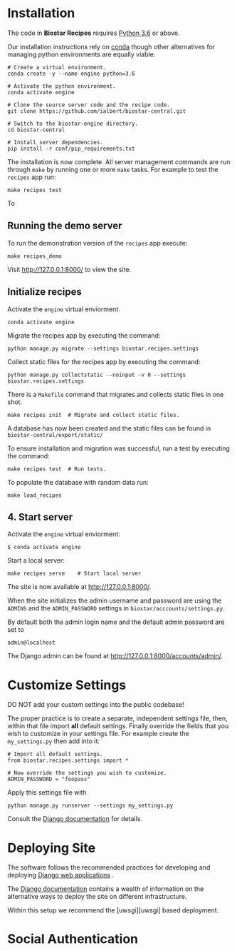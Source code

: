 # Installation

The code in **Biostar Recipes**  requires [Python 3.6][python] or above.

Our installation instructions rely on [conda][conda] though other alternatives for managing python environments are equally viable.

    # Create a virtual environment.
    conda create -y --name engine python=3.6

    # Activate the python environment.
    conda activate engine

    # Clone the source server code and the recipe code.
    git clone https://github.com/ialbert/biostar-central.git

    # Switch to the biostar-engine directory.
    cd biostar-central

    # Install server dependencies.
    pip install -r conf/pip_requirements.txt

The installation is now complete. All server management commands are run through `make` by running one or more `make` tasks.
For example to test the `recipes` app run:

    make recipes test

To
## Running the demo server

To run the demonstration version of the `recipes` app execute:

    make recipes_demo

Visit <http://127.0.0.1:8000/> to view the site.

##  Initialize recipes
 
Activate the `engine` virtual enviorment.

    conda activate engine
    
Migrate the recipes app by executing the command:

    python manage.py migrate --settings biostar.recipes.settings

Collect static files for the recipes app by executing the command:

    python manage.py collectstatic --noinput -v 0 --settings biostar.recipes.settings

There is a `Makefile` command that migrates and collects static files in one shot. 

    make recipes init  # Migrate and collect static files. 

A database has now been created and the static files can be found in `biostar-central/export/static/`

To ensure installation and migration was successful, run a test by executing the command: 

    make recipes test  # Run tests. 
    
  
To populate the database with random data run:
    
    make load_recipes
      
    
## 4. Start server 

Activate the `engine` virtual enviorment:

    $ conda activate engine
    
Start a local server:

    make recipes serve    # Start local server

The site is now available at http://127.0.0.1:8000/. 
 
When the site initializes the admin username and password are using the ``ADMINS`` and the ``ADMIN_PASSWORD`` settings in ``biostar/acccounts/settings.py``.

By default both the admin login name and the default admin password are set to

    admin@localhost
   
The Django admin can be found at http://127.0.0.1:8000/accounts/admin/.

# Customize Settings

DO NOT add your custom settings into the public codebase!

The proper practice is to create a separate, independent settings file, then, within that file import **all** default settings. Finally override the fields that you wish to customize in your settings file. For example
create the `my_settings.py` then add into it:

    # Import all default settings.
    from biostar.recipes.settings import *

    # Now override the settings you wish to customize.
    ADMIN_PASSWORD = "foopass"

Apply this settings file with

    python manage.py runserver --settings my_settings.py

Consult the [Django documentation][django] for details.

[django]: https://www.djangoproject.com/

# Deploying Site

The software follows the recommended practices for developing and deploying [Django web applications][django] .

The [Django documentation][django] contains a wealth of information on the alternative ways to deploy the site on different infrastructure.

Within this setup we recommend the [uwsgi][uwsgi] based deployment.

# Social Authentication


[python]: https://www.python.org/
[django]: https://www.djangoproject.com/
[biostars]: https://www.biostars.org
[recipes]: https://www.bioinformatics.recipes
[handbook]: https://www.biostarhandbook.com
[conda]: https://conda.io/docs/
